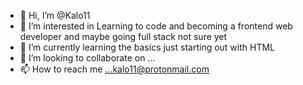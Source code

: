- 👋 Hi, I’m @Kalo11
- 👀 I’m interested in Learning to code and becoming a frontend web developer and maybe going full stack not sure yet
- 🌱 I’m currently learning the basics just starting out with HTML
- 💞️ I’m looking to collaborate on ...
- 📫 How to reach me ...kalo11@protonmail.com

<!---
Kalo11/Kalo11 is a ✨ special ✨ repository because its `README.md` (this file) appears on your GitHub profile.
You can click the Preview link to take a look at your changes.
--->
